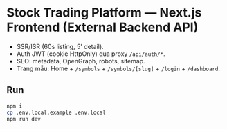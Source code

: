# Stock Trading Platform — Next.js Frontend (External Backend API)

- SSR/ISR (60s listing, 5' detail).
- Auth JWT (cookie HttpOnly) qua proxy `/api/auth/*`.
- SEO: metadata, OpenGraph, robots, sitemap.
- Trang mẫu: Home + `/symbols` + `/symbols/[slug]` + `/login` + `/dashboard`.

## Run
```bash
npm i
cp .env.local.example .env.local
npm run dev
```